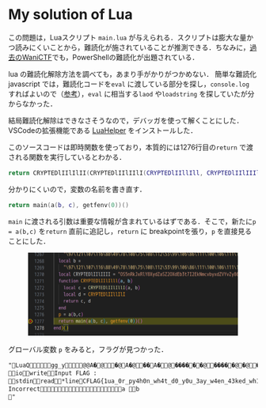 # My solution of Lua

この問題は，Luaスクリプト `main.lua` が与えられる．スクリプトは膨大な量かつ読みにくいことから，難読化が施されていることが推測できる．ちなみに，[過去のWaniCTF](https://github.com/wani-hackase/wanictf2021-writeup/tree/main/rev/emoemotet)でも，PowerShellの難読化が出題されている．

lua の難読化解除方法を調べても，あまり手がかりがつかめない．
簡単な難読化 javascript では，難読化コードを`eval` に渡している部分を探し，`console.log` すればよいので（[参考](https://www.iwsec.org/mws/2017/20171201/20171201_MWSCup2017_c1.pdf)），`eval` に相当する`laod` や`loadstring` を探していたが分からなかった．

結局難読化解除はできなさそうなので，デバッガを使って解くことにした．VSCodeの拡張機能である [LuaHelper](https://github.com/Tencent/LuaHelper) をインストールした．

このソースコードは即時関数を使っており，本質的には1276行目の`return` で渡される関数を実行しているとわかる．

```lua
return CRYPTEDlIIlIlII(CRYPTEDlIIlIIlI(CRYPTEDlIIllIll, CRYPTEDlIIlIIIl), getfenv(0))()
```
分かりにくいので，変数の名前を書き直す．
```lua
return main(a(b, c), getfenv(0))()
```
`main` に渡される引数は重要な情報が含まれているはずである．そこで，新たに`p = a(b,c)` を`return` 直前に追記し，`return` に breakpointを張り，`p` を直接見ることにした．

<figure><img src="../assets/debug.png" alt=""></figure>

グローバル変数 `p` をみると，フラグが見つかった．

```
"LuaQ         gg_y                 @@ A�  @    �@  A �@ ��A� @  � ��� �  �@ � ��� �@ �@  � 
          io        write        Input FLAG :         stdin        read        *line C       FLAG{1ua_0r_py4h0n_wh4t_d0_y0u_3ay_w4en_43ked_wh1ch_0ne_1s_be44er}        print        Correct 
       Incorrect                                                                              a 	             b 
          "
```
